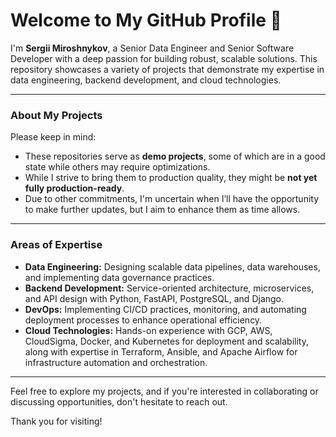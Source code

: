 # Welcome to My GitHub Profile 👋

I'm **Sergii Miroshnykov**, a Senior Data Engineer and Senior Software Developer with a deep passion for building robust, scalable solutions. This repository showcases a variety of projects that demonstrate my expertise in data engineering, backend development, and cloud technologies.

---

### About My Projects

Please keep in mind:
- These repositories serve as **demo projects**, some of which are in a good state while others may require optimizations.
- While I strive to bring them to production quality, they might be **not yet fully production-ready**.
- Due to other commitments, I'm uncertain when I’ll have the opportunity to make further updates, but I aim to enhance them as time allows.

---

### Areas of Expertise
- **Data Engineering:** Designing scalable data pipelines, data warehouses, and implementing data governance practices.
- **Backend Development:** Service-oriented architecture, microservices, and API design with Python, FastAPI, PostgreSQL, and Django.
- **DevOps:** Implementing CI/CD practices, monitoring, and automating deployment processes to enhance operational efficiency.
- **Cloud Technologies:** Hands-on experience with GCP, AWS, CloudSigma, Docker, and Kubernetes for deployment and scalability, along with expertise in Terraform, Ansible, and Apache Airflow for infrastructure automation and orchestration.

---

Feel free to explore my projects, and if you're interested in collaborating or discussing opportunities, don't hesitate to reach out.

Thank you for visiting!
